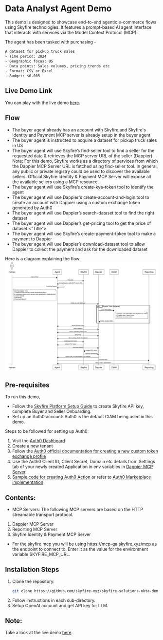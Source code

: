 # Data Analyst Agent Demo

This demo is designed to showcase end-to-end agentic e-commerce flows using Skyfire technologies. It features a prompt-based AI agent interface that interacts with services via the Model Context Protocol (MCP).

The agent has been tasked with purchasing -
```
A dataset for pickup truck sales
- Time period: 2024
- Geographic focus: US
- Data points: Sales volumes, pricing trends etc
- Format: CSV or Excel
- Budget: $0.005
```

## Live Demo Link
You can play with the live demo [here](https://data-analyst-agent-okta-demo-74464367970.us-central1.run.app).

## Flow
- The buyer agent already has an account with Skyfire and Skyfire's Identity and Payment MCP server is already setup in the buyer agent
- The buyer agent is instructed to acquire a dataset for pickup truck sales in US
- The buyer agent will use Skyfire’s find-seller tool to find a seller for the requested data & retrieves the MCP server URL of the seller (Dappier)
Note: 
For this demo, Skyfire works as a directory of services from which the Dappier MCP Server URL is fetched using find-seller tool. In general, any public or private registry could be used to discover the available sellers. Official Skyfire Identity & Payment MCP Server will expose all the available sellers using a MCP resource.
- The buyer agent will use Skyfire’s create-kya-token tool to identify the agent
- The buyer agent will use Dappier's create-account-and-login tool to create an account with Dappier using a custom exchange token generated by Auth0
- The buyer agent will use Dappier’s search-dataset tool to find the right dataset
- The buyer agent will use Dappier’s get-pricing tool to get the price of dataset <”Title”>
- The buyer agent will use Skyfire’s create-payment-token tool to make a payment to Dappier
- The buyer agent will use Dappier’s download-dataset tool to allow Dappier to collect the payment and ask for the downloaded dataset

Here is a diagram explaining the flow:
![WebSequence Flow Diagram](https://github.com/skyfire-xyz/skyfire-solutions-okta-demo/blob/main/static/images/websequence_flow_diagram.png?raw=true)

## Pre-requisites
To run this demo, 
- Follow the [Skyfire Platform Setup Guide](https://docs.skyfire.xyz/docs/introduction) to create Skyfire API key, complete Buyer and Seller Onboarding.
- Set up an Auth0 account: 
Auth0 is the default CIAM being used in this demo. 

Steps to be followed for setting up Auth0:
1. Visit the [Auth0 Dashboard](https://manage.auth0.com/dashboard/)
2. Create a new tenant
3. Follow the [Auth0 official documentation for creating a new custom token exchange profile](https://auth0.com/docs/authenticate/custom-token-exchange)
4. Use the Auth0 Client ID, Client Secret, Domain etc details from Settings tab of your newly created Application in env variables in [Dappier MCP Server](https://github.com/skyfire-xyz/skyfire-solutions-okta-demo/tree/main/mcp-servers/dappier-seller-server).
5. [Sample code for creating Auth0 Action](https://github.com/skyfire-xyz/skyfire-solutions-okta-demo/tree/main/auth0/sample-action-code.ts) or refer to [Auth0 Marketplace implementation](https://github.com/dlozlla/opensource-marketplace/blob/feat-cte-template-skyfire-hardened/templates/skyfire-token-exchange-CUSTOM_TOKEN_EXCHANGE/code.js)

## Contents: 

- MCP Servers:
The following MCP servers are based on the HTTP streamable transport protocol.
1. Dappier MCP Server
2. Reporting MCP Server
3. Skyfire Identity & Payment MCP Server

- For the skyfire mcp you will be using https://mcp-qa.skyfire.xyz/mcp as the endpoint to connect to. Enter it as the value for the environment variable SKYFIRE_MCP_URL.


## Installation Steps

1.  Clone the repository:
    ```bash
    git clone https://github.com/skyfire-xyz/skyfire-solutions-okta-demo.git
    ```
2. Follow instructions in each sub-directory.
3. Setup OpenAI account and get API key for LLM.

## Note:
Take a look at the live demo [here](https://data-analyst-agent-okta-demo-74464367970.us-central1.run.app).